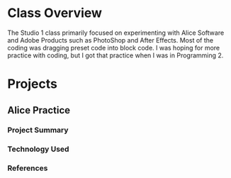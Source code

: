 # Class Overview

The Studio 1 class primarily focused on experimenting with Alice Software and Adobe Products such as PhotoShop and After Effects.
Most of the coding was dragging preset code into block code. I was hoping for more practice with coding, but I got that practice when I was in Programming 2.

# Projects
## Alice Practice
### Project Summary
### Technology Used
### References



